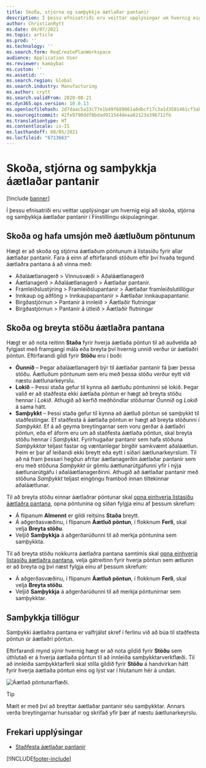 ```yaml
---
title: Skoða, stjórna og samþykkja áætlaðar pantanir
description: Í þessu efnisatriði eru veittar upplýsingar um hvernig eigi að skoða, stjórna og samþykkja áætlaðar pantanir í Fínstillingu skipulagningar.
author: ChristianRytt
ms.date: 04/07/2021
ms.topic: article
ms.prod: ''
ms.technology: ''
ms.search.form: ReqCreatePlanWorkspace
audience: Application User
ms.reviewer: kamaybac
ms.custom: ''
ms.assetid: ''
ms.search.region: Global
ms.search.industry: Manufacturing
ms.author: crytt
ms.search.validFrom: 2020-08-21
ms.dyn365.ops.version: 10.0.13
ms.openlocfilehash: 2d7daac5a33c77e1b49f689061a8dbcf17c3a1d3501461cf3abc0e9cac5121ba
ms.sourcegitcommit: 42fe9790ddf0bdad911544deaa82123a396712fb
ms.translationtype: HT
ms.contentlocale: is-IS
ms.lasthandoff: 08/05/2021
ms.locfileid: "6713663"
---
```

# <a name="view-manage-and-approve-planned-orders"></a>Skoða, stjórna og samþykkja áætlaðar pantanir

[!include [banner](../../includes/banner.md)]

Í þessu efnisatriði eru veittar upplýsingar um hvernig eigi að skoða, stjórna og samþykkja áætlaðar pantanir í Fínstillingu skipulagningar.

## <a name="view-and-manage-planned-orders"></a><a name="view-planned-orders"></a>Skoða og hafa umsjón með áætluðum pöntunum

Hægt er að skoða og stjórna áætlaðum pöntunum á listasíðu fyrir allar áætlaðar pantanir. Fara á einn af eftirfarandi stöðum eftir því hvaða tegund áætlaðra pantana á að vinna með:

- Aðaláætlanagerð \> Vinnusvæði \> Aðaláætlanagerð
- Áætlanagerð \> Aðaláætlanagerð \> Áætlaðar pantanir.
- Framleiðslustýring \> Framleiðslupantanir \> Áætlaðar framleiðslutillögur
- Innkaup og aðföng \> Innkaupapantanir \> Áætlaðar innkaupapantanir.
- Birgðastjórnun \> Pantanir á innleið \> Áætlaðir flutningar
- Birgðastjórnun \> Pantanir á útleið \> Áætlaðir flutningar

## <a name="view-and-edit-the-status-of-planned-orders"></a>Skoða og breyta stöðu áætlaðra pantana

Hægt er að nota reitinn **Staða** fyrir hverja áætlaða pöntun til að auðvelda að fylgjast með framgangi mála eða breyta því hvernig unnið verður úr áætlaðri pöntun. Eftirfarandi gildi fyrir **Stöðu** eru í boði:

- **Óunnið** – Þegar aðaláætlanagerð býr til áætlaðar pantanir fá þær þessa stöðu. Áætluðum pöntunum sem eru með þessa stöðu verður eytt við næstu áætlunarkeyrslu.
- **Lokið** – Þessi staða gefur til kynna að áætluðu pöntuninni sé lokið. Þegar valið er að staðfesta ekki áætlaða pöntun er hægt að breyta stöðu hennar í *Lokið*. Athugið að kerfið meðhöndlar stöðurnar *Óunnið* og *Lokið* á sama hátt.
- **Samþykkt** – Þessi staða gefur til kynna að áætluð pöntun sé samþykkt til staðfestingar. Ef staðfesta á áætlaða pöntun er hægt að breyta stöðunni í *Samþykkt*. Ef á að geyma breytingarnar sem voru gerðar á áætlaðri pöntun, eða ef áform eru um að staðfesta áætlaða pöntun, skal breyta stöðu hennar í *Samþykkt*. Fyrirhugaðar pantanir sem hafa stöðuna *Samþykktar* teljast fastar og væntanlegar birgðir samkvæmt aðaláætlun. Þeim er þar af leiðandi ekki breytt eða eytt í síðari áætlunarkeyrslum. Til að ná fram þessari hegðun afritar áætlanagerðin áætlaðar pantanir sem eru með stöðuna *Samþykkt* úr gömlu áætlunarútgáfunni yfir í nýja áætlunarútgáfu í aðaláætlanagerðinni. Athugið að áætlaðar pantanir með stöðuna *Samþykkt* teljast eingöngu framboð innan tiltekinnar aðaláætlunar.

Til að breyta stöðu einnar áætlaðrar pöntunar skal [opna einhverja listasíðu áætlaðra pantana](#view-planned-orders), opna pöntunina og síðan fylgja einu af þessum skrefum:

- Á flipanum **Almennt** er gildi reitsins **Staða** breytt.
- Á aðgerðasvæðinu, í flipanum **Áætluð pöntun**, í flokknum **Ferli**, skal velja **Breyta stöðu**.
- Veljið **Samþykkja** á aðgerðarúðunni til að merkja pöntunina sem samþykkta.

Til að breyta stöðu nokkurra áætlaðra pantana samtímis skal [opna einhverja listasíðu áætlaðra pantana](#view-planned-orders), velja gátreitinn fyrir hverja pöntun sem ætlunin er að breyta og því næst fylgja einu af þessum skrefum:

- Á aðgerðasvæðinu, í flipanum **Áætluð pöntun**, í flokknum **Ferli**, skal velja **Breyta stöðu**.
- Veljið **Samþykkja** á aðgerðarúðunni til að merkja pöntunirnar sem samþykktar.

## <a name="approve-planned-orders"></a>Samþykkja tillögur

Samþykki áætlaðra pantana er valfrjálst skref í ferlinu við að búa til staðfesta pöntun úr áætlaðri pöntun.

Eftirfarandi mynd sýnir hvernig hægt er að nota gildið fyrir **Stöðu** sem úthlutað er á hverja áætlaða pöntun til að innleiða samþykktarverkflæði. Til að innleiða samþykktarferli skal stilla gildið fyrir **Stöðu** á handvirkan hátt fyrir hverja áætlaða pöntun eins og lýst var í hlutanum hér á undan.

![Áætlað pöntunarflæði.](media/approved-planned-orders-1.png)

> [!TIP]
> Mælt er með því að breyttar áætlaðar pantanir séu samþykktar. Annars verða breytingarnar hunsaðar og skrifað yfir þær af næstu áætlunarkeyrslu.

## <a name="additional-resources"></a>Frekari upplýsingar

- [Staðfesta áætlaðar pantanir](planned-order-firming.md)

[!INCLUDE[footer-include](../../../includes/footer-banner.md)]
